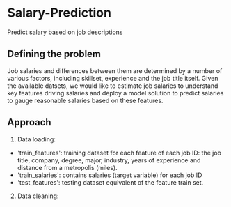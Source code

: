 # Salary-Prediction
Predict salary based on job descriptions

## Defining the problem
Job salaries and differences between them are determined by a number of various factors, including skillset, experience and the job title itself. 
Given the available datsets, we would like to estimate job salaries to understand key features driving salaries and deploy a model solution to predict salaries to gauge reasonable salaries based on these features. 

## Approach
1. Data loading: 
  - 'train_features': training dataset for each feature of each job ID: the job title, company, degree, major, industry, years of experience and distance from a metropolis (miles).
  - 'train_salaries': contains salaries (target variable) for each job ID  
  - 'test_features': testing dataset equivalent of the feature train set.

2. Data cleaning: 
